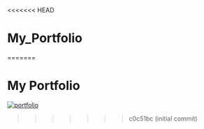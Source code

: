 <<<<<<< HEAD
# My_Portfolio
=======

# My Portfolio

[![portfolio](https://img.shields.io/badge/my_portfolio-000?style=for-the-badge&logo=ko-fi&logoColor=white)](https://digvijay7-7.github.io/My_Portfolio/)

>>>>>>> c0c51bc (initial commit)
